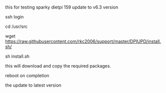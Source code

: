 this for testing sparky dietpi 159 update to v6.3 version

ssh login

cd /usr/src

wget https://raw.githubusercontent.com/rkc2006/support/master/DPIUPD/install.sh/


sh install.sh

this will download and copy the required packages.


reboot on completion

the update to latest version


